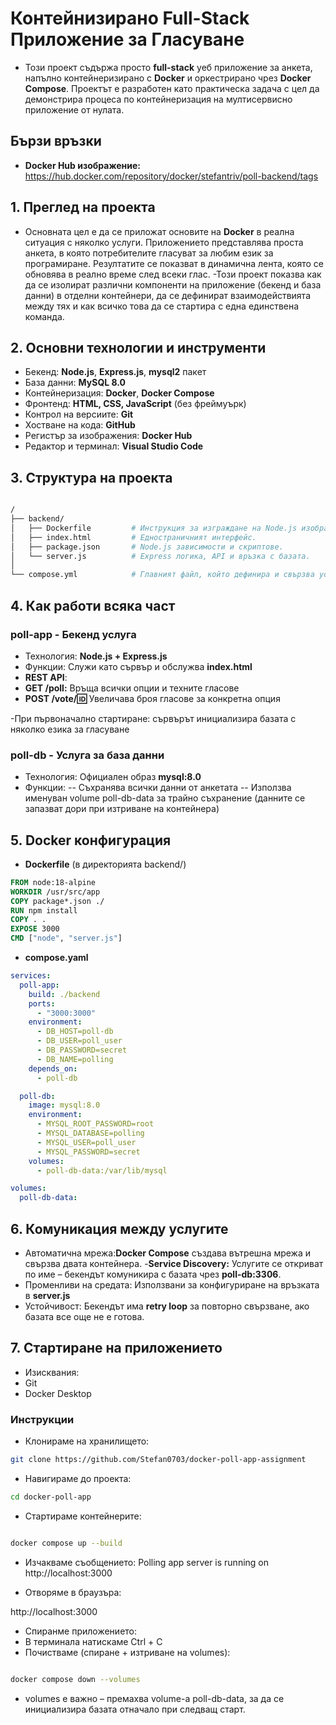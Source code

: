 # Контейнизирано Full-Stack Приложение за Гласуване
- Този проект съдържа просто **full-stack** уеб приложение за анкета, напълно контейнеризирано с **Docker** и оркестрирано чрез **Docker Compose**. Проектът е разработен като практическа задача с цел да демонстрира процеса по контейнеризация на мултисервисно приложение от нулата.

## Бързи връзки
- **Docker Hub изображение:** https://hub.docker.com/repository/docker/stefantriv/poll-backend/tags

## 1. Преглед на проекта
- Основната цел е да се приложат основите на **Docker** в реална ситуация с няколко услуги. Приложението представлява проста анкета, в която потребителите гласуват за любим език за програмиране. Резултатите се показват в динамична лента, която се обновява в реално време след всеки глас.
-Този проект показва как да се изолират различни компоненти на приложение (бекенд и база данни) в отделни контейнери, да се дефинират взаимодействията между тях и как всичко това да се стартира с една единствена команда.

## 2.  Основни технологии и инструменти
- Бекенд: **Node.js**, **Express.js**, **mysql2** пакет
- База данни: **MySQL 8.0**
- Контейнеризация: **Docker**, **Docker Compose**
- Фронтенд: **HTML, CSS, JavaScript** (без фреймуърк)
- Контрол на версиите: **Git**
- Хостване на кода: **GitHub**
- Регистър за изображения: **Docker Hub**
- Редактор и терминал: **Visual Studio Code**

## 3.  Структура на проекта
```bash

/
├── backend/
│   ├── Dockerfile         # Инструкция за изграждане на Node.js изображение.
│   ├── index.html         # Едностраничният интерфейс.
│   ├── package.json       # Node.js зависимости и скриптове.
│   └── server.js          # Express логика, API и връзка с базата.
│
└── compose.yml            # Главният файл, който дефинира и свързва услугите.
```
## 4.  Как работи всяка част
### poll-app - Бекенд услуга
- Технология: **Node.js + Express.js**
- Функции:
Служи като сървър и обслужва **index.html**
- **REST API**:
- **GET /poll:** Връща всички опции и техните гласове
- **POST /vote/:id:** Увеличава броя гласове за конкретна опция

-При първоначално стартиране: сървърът инициализира базата с няколко езика за гласуване

### poll-db - Услуга за база данни
- Технология: Официален образ **mysql:8.0**
- Функции:
-- Съхранява всички данни от анкетата
-- Използва именуван volume poll-db-data за трайно съхранение (данните се запазват дори при изтриване на контейнера)

## 5.  Docker конфигурация
- **Dockerfile** (в директорията backend/)
```dockerfile
FROM node:18-alpine
WORKDIR /usr/src/app
COPY package*.json ./
RUN npm install
COPY . .
EXPOSE 3000
CMD ["node", "server.js"]
```
- **compose.yaml**
```yaml
services:
  poll-app:
    build: ./backend
    ports:
      - "3000:3000"
    environment:
      - DB_HOST=poll-db
      - DB_USER=poll_user
      - DB_PASSWORD=secret
      - DB_NAME=polling
    depends_on:
      - poll-db

  poll-db:
    image: mysql:8.0
    environment:
      - MYSQL_ROOT_PASSWORD=root
      - MYSQL_DATABASE=polling
      - MYSQL_USER=poll_user
      - MYSQL_PASSWORD=secret
    volumes:
      - poll-db-data:/var/lib/mysql

volumes:
  poll-db-data:
```
## 6.  Комуникация между услугите
- Автоматична мрежа:**Docker Compose** създава вътрешна мрежа и свързва двата контейнера.
-**Service Discovery:** Услугите се откриват по име – бекендът комуникира с базата чрез **poll-db:3306**.
- Променливи на средата: Използвани за конфигуриране на връзката в **server.js**
- Устойчивост: Бекендът има **retry loop** за повторно свързване, ако базата все още не е готова.

## 7.  Стартиране на приложението
- Изисквания:
- Git
- Docker Desktop

 ### Инструкции
- Клонираме на хранилището:

```bash
git clone https://github.com/Stefan0703/docker-poll-app-assignment
```
- Навигираме до проекта:

```bash
cd docker-poll-app
```
- Стартираме контейнерите:

```bash

docker compose up --build
```
- Изчакваме съобщението:
Polling app server is running on http://localhost:3000

- Отворяме в браузъра:

http://localhost:3000

- Спиранме приложението:
- В терминала натискаме Ctrl + C
- Почистваме (спиране + изтриване на volumes):

```bash

docker compose down --volumes
```
- volumes е важно – премахва volume-а poll-db-data, за да се инициализира базата отначало при следващ старт.

